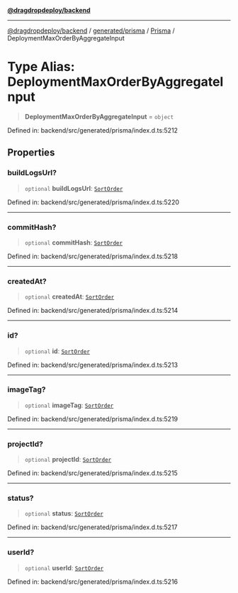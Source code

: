 [**@dragdropdeploy/backend**](../../../../../README.md)

***

[@dragdropdeploy/backend](../../../../../README.md) / [generated/prisma](../../../README.md) / [Prisma](../README.md) / DeploymentMaxOrderByAggregateInput

# Type Alias: DeploymentMaxOrderByAggregateInput

> **DeploymentMaxOrderByAggregateInput** = `object`

Defined in: backend/src/generated/prisma/index.d.ts:5212

## Properties

### buildLogsUrl?

> `optional` **buildLogsUrl**: [`SortOrder`](SortOrder.md)

Defined in: backend/src/generated/prisma/index.d.ts:5220

***

### commitHash?

> `optional` **commitHash**: [`SortOrder`](SortOrder.md)

Defined in: backend/src/generated/prisma/index.d.ts:5218

***

### createdAt?

> `optional` **createdAt**: [`SortOrder`](SortOrder.md)

Defined in: backend/src/generated/prisma/index.d.ts:5214

***

### id?

> `optional` **id**: [`SortOrder`](SortOrder.md)

Defined in: backend/src/generated/prisma/index.d.ts:5213

***

### imageTag?

> `optional` **imageTag**: [`SortOrder`](SortOrder.md)

Defined in: backend/src/generated/prisma/index.d.ts:5219

***

### projectId?

> `optional` **projectId**: [`SortOrder`](SortOrder.md)

Defined in: backend/src/generated/prisma/index.d.ts:5215

***

### status?

> `optional` **status**: [`SortOrder`](SortOrder.md)

Defined in: backend/src/generated/prisma/index.d.ts:5217

***

### userId?

> `optional` **userId**: [`SortOrder`](SortOrder.md)

Defined in: backend/src/generated/prisma/index.d.ts:5216
